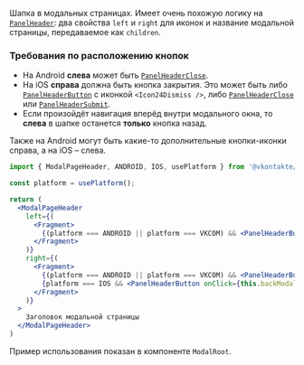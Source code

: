 Шапка в модальных страницах.
Имеет очень похожую логику на [`PanelHeader`](#!/PanelHeader): два свойства `left` и `right` для иконок и название модальной страницы, передаваемое как `children`.

### Требования по расположению кнопок

* На Android **слева** может быть [`PanelHeaderClose`](#!/PanelHeaderClose).
* На iOS **справа** должна быть кнопка закрытия. Это может быть либо [`PanelHeaderButton`](#!/PanelHeaderButton) с иконкой `<Icon24Dismiss />`, либо [`PanelHeaderClose`](#!/PanelHeaderClose) или [`PanelHeaderSubmit`](#!/PanelHeaderSubmit).
* Если произойдёт навигация вперёд внутри модального окна, то **слева** в шапке останется **только** кнопка назад.

Также на Android могут быть какие-то дополнительные кнопки-иконки справа, а на iOS – слева.

```jsx static
import { ModalPageHeader, ANDROID, IOS, usePlatform } from '@vkontakte/vkui';

const platform = usePlatform();

return (
  <ModalPageHeader
    left={(
      <Fragment>
        {(platform === ANDROID || platform === VKCOM) && <PanelHeaderButton onClick={this.backModal}><Icon24Cancel /></PanelHeaderButton>}
      </Fragment>
    )}
    right={(
      <Fragment>
        {(platform === ANDROID || platform === VKCOM) && <PanelHeaderButton onClick={this.backModal}><Icon24Done /></PanelHeaderButton>}
        {platform === IOS && <PanelHeaderButton onClick={this.backModal}>Готово</PanelHeaderButton>}
      </Fragment>
    )}
  >
    Заголовок модальной страницы
  </ModalPageHeader>
)
```

Пример использования показан в компоненте `ModalRoot`.
